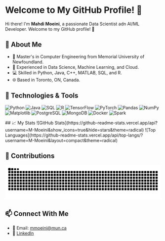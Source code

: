 # Welcome to My GitHub Profile! 👋

Hi there! I'm **Mahdi Moeini**, a passionate Data Scientist adn AI/ML Developer. Welcome to my GitHub profile! 🚀

## 🌟 About Me
- 🧠 Master's in Computer Engineering from Memorial University of Newfoundland.
- 🧪 Experienced in Data Science, Machine Learning, and Cloud.
- 💻 Skilled in Python, Java, C++, MATLAB, SQL, and R.
- 🌐 Based in Toronto, ON, Canada.

## 🔧 Technologies & Tools
<p>
<img src="https://cdn.jsdelivr.net/gh/devicons/devicon/icons/python/python-original.svg" alt="Python" width="40" height="40"/>
<img src="https://cdn.jsdelivr.net/gh/devicons/devicon/icons/java/java-original.svg" alt="Java" width="40" height="40"/>
<img src="https://cdn.jsdelivr.net/gh/devicons/devicon/icons/sqlite/sqlite-original.svg" alt="SQL" width="40" height="40"/>
<img src="https://cdn.jsdelivr.net/gh/devicons/devicon/icons/r/r-original.svg" alt="R" width="40" height="40"/>
<img src="https://cdn.jsdelivr.net/gh/devicons/devicon/icons/tensorflow/tensorflow-original.svg" alt="TensorFlow" width="40" height="40"/>
<img src="https://cdn.jsdelivr.net/gh/devicons/devicon/icons/pytorch/pytorch-original.svg" alt="PyTorch" width="40" height="40"/>
<img src="https://cdn.jsdelivr.net/gh/devicons/devicon/icons/pandas/pandas-original.svg" alt="Pandas" width="40" height="40"/>
<img src="https://cdn.jsdelivr.net/gh/devicons/devicon/icons/numpy/numpy-original.svg" alt="NumPy" width="40" height="40"/>
<img src="https://cdn.jsdelivr.net/gh/devicons/devicon/icons/matplotlib/matplotlib-original.svg" alt="Matplotlib" width="40" height="40"/>
<img src="https://cdn.jsdelivr.net/gh/devicons/devicon/icons/postgresql/postgresql-original.svg" alt="PostgreSQL" width="40" height="40"/>
<img src="https://cdn.jsdelivr.net/gh/devicons/devicon/icons/mongodb/mongodb-original.svg" alt="MongoDB" width="40" height="40"/>
<img src="https://cdn.jsdelivr.net/gh/devicons/devicon/icons/docker/docker-original.svg" alt="Docker" width="40" height="40"/>
<img src="https://cdn.jsdelivr.net/gh/devicons/devicon/icons/apachekafka/apachekafka-original.svg" alt="Spark" width="40" height="40"/>
</p>
## 📈 My Stats
![GitHub Stats](https://github-readme-stats.vercel.app/api?username=M-Moeini&show_icons=true&hide=stars&theme=radical)
![Top Languages](https://github-readme-stats.vercel.app/api/top-langs/?username=M-Moeini&layout=compact&theme=radical)


## 🐍 Contributions
<p>
<img src="https://raw.githubusercontent.com/M-Moeini/M-Moeini/output/github-contribution-grid-snake-dark.svg" alt="Contribution Snake"/>
</p>

## 📫 Connect With Me
- 📧 Email: [mmoeini@mun.ca](mailto:mmoeini@mun.ca)
- 💼 [LinkedIn](https://www.linkedin.com/in/mahdi-moeini/)
